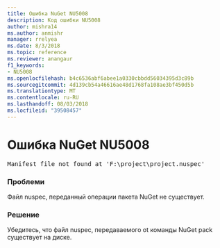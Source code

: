 ```yaml
---
title: Ошибка NuGet NU5008
description: Код ошибки NU5008
author: mishra14
ms.author: anmishr
manager: rrelyea
ms.date: 8/3/2018
ms.topic: reference
ms.reviewer: anangaur
f1_keywords:
- NU5008
ms.openlocfilehash: b4c6536abf6abee1a0330cbbdd56034395d3c89b
ms.sourcegitcommit: 4d139cb54a46616ae48d1768fa108ae3bf450d5b
ms.translationtype: MT
ms.contentlocale: ru-RU
ms.lasthandoff: 08/03/2018
ms.locfileid: "39508457"
---
```

# <a name="nuget-error-nu5008"></a>Ошибка NuGet NU5008
<pre>Manifest file not found at 'F:\project\project.nuspec'</pre>

### <a name="issue"></a>Проблеми

Файл nuspec, переданный операции пакета NuGet не существует.


### <a name="solution"></a>Решение

Убедитесь, что файл nuspec, передаваемого ot команды NuGet pack существует на диске.

